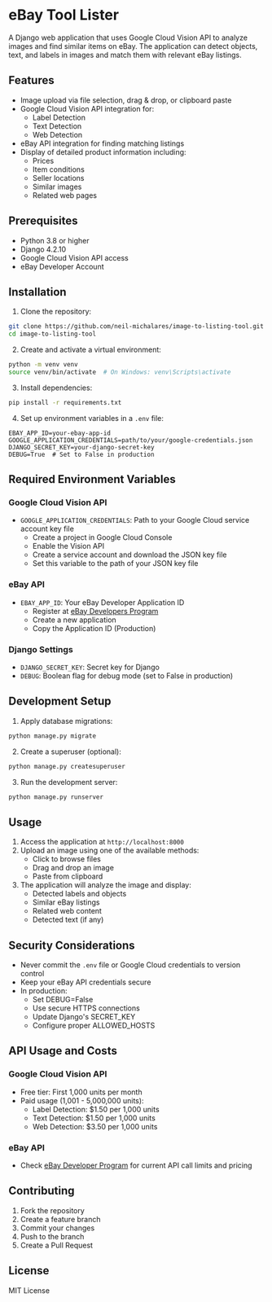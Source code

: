 # eBay Tool Lister

A Django web application that uses Google Cloud Vision API to analyze images and find similar items on eBay. The application can detect objects, text, and labels in images and match them with relevant eBay listings.

## Features

- Image upload via file selection, drag & drop, or clipboard paste
- Google Cloud Vision API integration for:
  - Label Detection
  - Text Detection
  - Web Detection
- eBay API integration for finding matching listings
- Display of detailed product information including:
  - Prices
  - Item conditions
  - Seller locations
  - Similar images
  - Related web pages

## Prerequisites

- Python 3.8 or higher
- Django 4.2.10
- Google Cloud Vision API access
- eBay Developer Account

## Installation

1. Clone the repository:
```bash
git clone https://github.com/neil-michalares/image-to-listing-tool.git
cd image-to-listing-tool
```

2. Create and activate a virtual environment:
```bash
python -m venv venv
source venv/bin/activate  # On Windows: venv\Scripts\activate
```

3. Install dependencies:
```bash
pip install -r requirements.txt
```

4. Set up environment variables in a `.env` file:
```
EBAY_APP_ID=your-ebay-app-id
GOOGLE_APPLICATION_CREDENTIALS=path/to/your/google-credentials.json
DJANGO_SECRET_KEY=your-django-secret-key
DEBUG=True  # Set to False in production
```

## Required Environment Variables

### Google Cloud Vision API
- `GOOGLE_APPLICATION_CREDENTIALS`: Path to your Google Cloud service account key file
  - Create a project in Google Cloud Console
  - Enable the Vision API
  - Create a service account and download the JSON key file
  - Set this variable to the path of your JSON key file

### eBay API
- `EBAY_APP_ID`: Your eBay Developer Application ID
  - Register at [eBay Developers Program](https://developer.ebay.com)
  - Create a new application
  - Copy the Application ID (Production)

### Django Settings
- `DJANGO_SECRET_KEY`: Secret key for Django
- `DEBUG`: Boolean flag for debug mode (set to False in production)

## Development Setup

1. Apply database migrations:
```bash
python manage.py migrate
```

2. Create a superuser (optional):
```bash
python manage.py createsuperuser
```

3. Run the development server:
```bash
python manage.py runserver
```

## Usage

1. Access the application at `http://localhost:8000`
2. Upload an image using one of the available methods:
   - Click to browse files
   - Drag and drop an image
   - Paste from clipboard
3. The application will analyze the image and display:
   - Detected labels and objects
   - Similar eBay listings
   - Related web content
   - Detected text (if any)

## Security Considerations

- Never commit the `.env` file or Google Cloud credentials to version control
- Keep your eBay API credentials secure
- In production:
  - Set DEBUG=False
  - Use secure HTTPS connections
  - Update Django's SECRET_KEY
  - Configure proper ALLOWED_HOSTS

## API Usage and Costs

### Google Cloud Vision API
- Free tier: First 1,000 units per month
- Paid usage (1,001 - 5,000,000 units):
  - Label Detection: $1.50 per 1,000 units
  - Text Detection: $1.50 per 1,000 units
  - Web Detection: $3.50 per 1,000 units

### eBay API
- Check [eBay Developer Program](https://developer.ebay.com) for current API call limits and pricing

## Contributing

1. Fork the repository
2. Create a feature branch
3. Commit your changes
4. Push to the branch
5. Create a Pull Request

## License

MIT License
